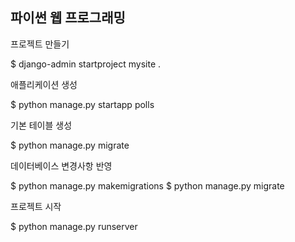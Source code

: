 ## 파이썬 웹 프로그래밍


프로젝트 만들기

$ django-admin startproject mysite .


애플리케이션 생성

$ python manage.py startapp polls


기본 테이블 생성

$ python manage.py migrate


데이터베이스 변경사항 반영

$ python manage.py makemigrations
$ python manage.py migrate


프로젝트 시작

$ python manage.py runserver
